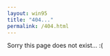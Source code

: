 ```yaml
---
layout: win95
title: "404..."
permalink: /404.html
---
```


<p>Sorry this page does not exist... :(</p>
